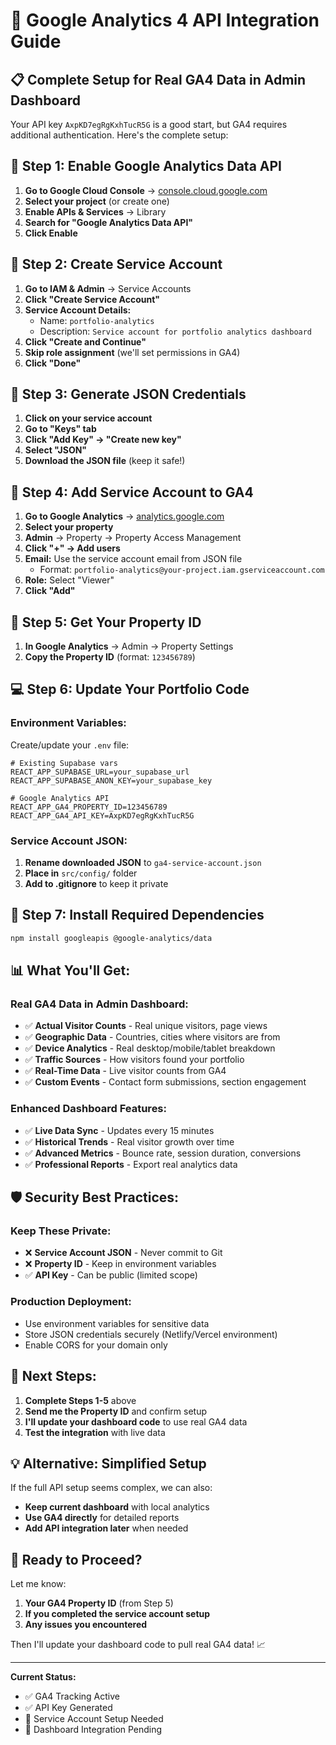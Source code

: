 # 🔐 Google Analytics 4 API Integration Guide

## 📋 **Complete Setup for Real GA4 Data in Admin Dashboard**

Your API key `AxpKD7egRgKxhTucR5G` is a good start, but GA4 requires additional authentication. Here's the complete setup:

## 🎯 **Step 1: Enable Google Analytics Data API**

1. **Go to Google Cloud Console** → [console.cloud.google.com](https://console.cloud.google.com)
2. **Select your project** (or create one)
3. **Enable APIs & Services** → Library
4. **Search for "Google Analytics Data API"**
5. **Click Enable**

## 🔐 **Step 2: Create Service Account**

1. **Go to IAM & Admin** → Service Accounts
2. **Click "Create Service Account"**
3. **Service Account Details:**
   - Name: `portfolio-analytics`
   - Description: `Service account for portfolio analytics dashboard`
4. **Click "Create and Continue"**
5. **Skip role assignment** (we'll set permissions in GA4)
6. **Click "Done"**

## 🔑 **Step 3: Generate JSON Credentials**

1. **Click on your service account**
2. **Go to "Keys" tab**
3. **Click "Add Key" → "Create new key"**
4. **Select "JSON"**
5. **Download the JSON file** (keep it safe!)

## 👥 **Step 4: Add Service Account to GA4**

1. **Go to Google Analytics** → [analytics.google.com](https://analytics.google.com)
2. **Select your property**
3. **Admin** → Property → Property Access Management
4. **Click "+" → Add users**
5. **Email:** Use the service account email from JSON file
   - Format: `portfolio-analytics@your-project.iam.gserviceaccount.com`
6. **Role:** Select "Viewer"
7. **Click "Add"**

## 🎯 **Step 5: Get Your Property ID**

1. **In Google Analytics** → Admin → Property Settings
2. **Copy the Property ID** (format: `123456789`)

## 💻 **Step 6: Update Your Portfolio Code**

### **Environment Variables:**
Create/update your `.env` file:

```env
# Existing Supabase vars
REACT_APP_SUPABASE_URL=your_supabase_url
REACT_APP_SUPABASE_ANON_KEY=your_supabase_key

# Google Analytics API
REACT_APP_GA4_PROPERTY_ID=123456789
REACT_APP_GA4_API_KEY=AxpKD7egRgKxhTucR5G
```

### **Service Account JSON:**
1. **Rename downloaded JSON** to `ga4-service-account.json`
2. **Place in** `src/config/` folder
3. **Add to .gitignore** to keep it private

## 🔧 **Step 7: Install Required Dependencies**

```bash
npm install googleapis @google-analytics/data
```

## 📊 **What You'll Get:**

### **Real GA4 Data in Admin Dashboard:**
- ✅ **Actual Visitor Counts** - Real unique visitors, page views
- ✅ **Geographic Data** - Countries, cities where visitors are from
- ✅ **Device Analytics** - Real desktop/mobile/tablet breakdown
- ✅ **Traffic Sources** - How visitors found your portfolio
- ✅ **Real-Time Data** - Live visitor counts from GA4
- ✅ **Custom Events** - Contact form submissions, section engagement

### **Enhanced Dashboard Features:**
- ✅ **Live Data Sync** - Updates every 15 minutes
- ✅ **Historical Trends** - Real visitor growth over time
- ✅ **Advanced Metrics** - Bounce rate, session duration, conversions
- ✅ **Professional Reports** - Export real analytics data

## 🛡️ **Security Best Practices:**

### **Keep These Private:**
- ❌ **Service Account JSON** - Never commit to Git
- ❌ **Property ID** - Keep in environment variables
- ✅ **API Key** - Can be public (limited scope)

### **Production Deployment:**
- Use environment variables for sensitive data
- Store JSON credentials securely (Netlify/Vercel environment)
- Enable CORS for your domain only

## 🚀 **Next Steps:**

1. **Complete Steps 1-5** above
2. **Send me the Property ID** and confirm setup
3. **I'll update your dashboard code** to use real GA4 data
4. **Test the integration** with live data

## 💡 **Alternative: Simplified Setup**

If the full API setup seems complex, we can also:
- **Keep current dashboard** with local analytics
- **Use GA4 directly** for detailed reports
- **Add API integration later** when needed

## 🎯 **Ready to Proceed?**

Let me know:
1. **Your GA4 Property ID** (from Step 5)
2. **If you completed the service account setup**
3. **Any issues you encountered**

Then I'll update your dashboard code to pull real GA4 data! 📈

---

**Current Status:**
- ✅ GA4 Tracking Active
- ✅ API Key Generated  
- 🔄 Service Account Setup Needed
- 🔄 Dashboard Integration Pending
